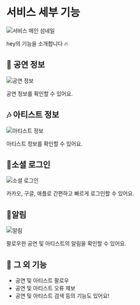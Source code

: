 # 서비스 세부 기능

![서비스 메인 섬네일](https://github.com/PJ-hey/hey-backend/assets/136677284/cfed124a-feeb-4aa9-a21a-69f4b8abee92)

hey의 기능을 소개합니다 🔥

## 💃 공연 정보

![공연 정보](https://github.com/PJ-hey/hey-backend/assets/136677284/fb9883d6-ca97-4663-9e38-c374951f253c)

공연 정보를 확인할 수 있어요.

## 🎶 아티스트 정보

![아티스트 정보](https://github.com/PJ-hey/hey-backend/assets/136677284/f5f7504f-767d-499a-9825-8b6e315b96f7)

아티스트 정보를 확인할 수 있어요.

## 📲소셜 로그인

![소셜 로그인](https://github.com/PJ-hey/hey-backend/assets/136677284/062a1dc8-dc73-472b-a307-a8431d63243d)

카카오, 구글, 애플로 간편하고 빠르게 로그인할 수 있어요.


## 🫨알림

![알림](https://github.com/PJ-hey/hey-backend/assets/136677284/b1eae1fd-8252-4d8f-8868-67e6685734b5)

팔로우한 공연 및 아티스트의 알림을 확인할 수 있어요.

## 🎸 그 외 기능

- 공연 및 아티스트 팔로우
- 공연 및 아티스트 오류 제보
- 공연 및 아티스트 검색
  등의 기능도 있어요!